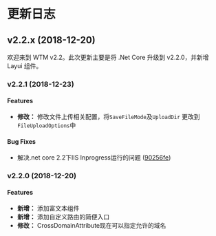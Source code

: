 # 更新日志

## v2.2.x (2018-12-20)
欢迎来到 WTM v2.2。此次更新主要是将 .Net Core 升级到 v2.2.0，并新增 Layui 组件。

### v2.2.1 (2018-12-23)

#### Features

* **修改：** 修改文件上传相关配置，将`SaveFileMode`及`UploadDir` 更改到 `FileUploadOptions`中

#### Bug Fixes

* 解决.net core 2.2下IIS Inprogress运行的问题 ([90256fe](https://github.com/WalkingTec/WalkingTec.Mvvm/commit/90256fe))




### v2.2.0 (2018-12-20)

#### Features

* **新增：** 添加富文本组件
* **新增：** 添加自定义路由的简便入口
* **修改：** CrossDomainAttribute现在可以指定允许的域名
